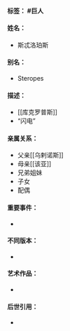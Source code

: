 #### 标签： #巨人
#### 姓名：
- 斯忒洛珀斯
#### 别名：
- Steropes
#### 描述：
- [[库克罗普斯]]
- “闪电”
#### 亲属关系：
- 父亲[[乌剌诺斯]]
- 母亲[[该亚]]
- 兄弟姐妹
- 子女
- 配偶
#### 重要事件：
- 
#### 不同版本：
- 
#### 艺术作品：
- 
#### 后世引用：
- 
